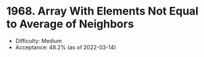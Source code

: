 # 1968. Array With Elements Not Equal to Average of Neighbors
- Difficulty: Medium
- Acceptance: 48.2% (as of 2022-03-14)
